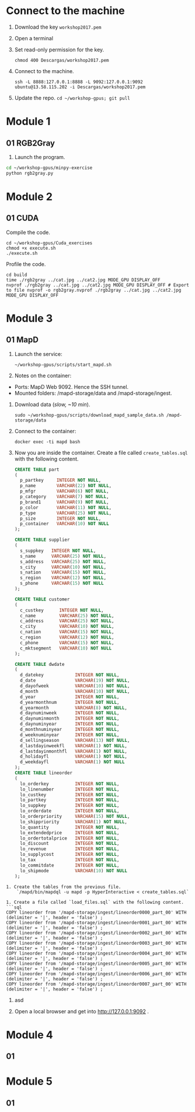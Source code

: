 
# Connect to the machine

1. Download the key `workshop2017.pem`
1. Open a terminal
1. Set read-only permission for the key.

	`chmod 400 Descargas/workshop2017.pem`

1. Connect to the machine.

	`ssh -L 8888:127.0.0.1:8888 -L 9092:127.0.0.1:9092 ubuntu@13.58.115.202 -i Descargas/workshop2017.pem`

1. Update the repo.
	`cd ~/workshop-gpus; git pull`

# Module 1

## 01  RGB2Gray
1. Launch the program.
```bash
cd ~/workshop-gpus/minpy-exercise
python rgb2gray.py
```

# Module 2

## 01 CUDA
Compile the code.
```
cd ~/workshop-gpus/Cuda_exercises
chmod +x execute.sh
./execute.sh
```
Profile the code.
```
cd build
time ./rgb2gray ../cat.jpg ../cat2.jpg MODE_GPU DISPLAY_OFF
nvprof ./rgb2gray ../cat.jpg ../cat2.jpg MODE_GPU DISPLAY_OFF # Export to file nvprof -o rgb2gray.nvprof ./rgb2gray ../cat.jpg ../cat2.jpg MODE_GPU DISPLAY_OFF
```

# Module 3

## 01 MapD
1. Launch the service:

	`~/workshop-gpus/scripts/start_mapd.sh`

1. Notes on the container:
  * Ports: MapD Web 9092. Hence the SSH tunnel.
  * Mounted folders: /mapd-storage/data and /mapd-storage/ingest.

1. Download data (_slow, ~10 min_).

	`sudo ~/workshop-gpus/scripts/download_mapd_sample_data.sh /mapd-storage/data`
1. Connect to the container:

	`docker exec -ti mapd bash`

1. Now you are inside the container. Create a file called `create_tables.sql` with the following content.
	```sql
	CREATE TABLE part
	(
	  p_partkey     INTEGER NOT NULL,
	  p_name        VARCHAR(22) NOT NULL,
	  p_mfgr        VARCHAR(6) NOT NULL,
	  p_category    VARCHAR(7) NOT NULL,
	  p_brand1      VARCHAR(9) NOT NULL,
	  p_color       VARCHAR(11) NOT NULL,
	  p_type        VARCHAR(25) NOT NULL,
	  p_size        INTEGER NOT NULL,
	  p_container   VARCHAR(10) NOT NULL
	);

	CREATE TABLE supplier
	(
	  s_suppkey   INTEGER NOT NULL,
	  s_name      VARCHAR(25) NOT NULL,
	  s_address   VARCHAR(25) NOT NULL,
	  s_city      VARCHAR(10) NOT NULL,
	  s_nation    VARCHAR(15) NOT NULL,
	  s_region    VARCHAR(12) NOT NULL,
	  s_phone     VARCHAR(15) NOT NULL
	);

	CREATE TABLE customer
	(
	  c_custkey      INTEGER NOT NULL,
	  c_name         VARCHAR(25) NOT NULL,
	  c_address      VARCHAR(25) NOT NULL,
	  c_city         VARCHAR(10) NOT NULL,
	  c_nation       VARCHAR(15) NOT NULL,
	  c_region       VARCHAR(12) NOT NULL,
	  c_phone        VARCHAR(15) NOT NULL,
	  c_mktsegment   VARCHAR(10) NOT NULL
	);

	CREATE TABLE dwdate
	(
	  d_datekey            INTEGER NOT NULL,
	  d_date               VARCHAR(19) NOT NULL,
	  d_dayofweek          VARCHAR(10) NOT NULL,
	  d_month              VARCHAR(10) NOT NULL,
	  d_year               INTEGER NOT NULL,
	  d_yearmonthnum       INTEGER NOT NULL,
	  d_yearmonth          VARCHAR(8) NOT NULL,
	  d_daynuminweek       INTEGER NOT NULL,
	  d_daynuminmonth      INTEGER NOT NULL,
	  d_daynuminyear       INTEGER NOT NULL,
	  d_monthnuminyear     INTEGER NOT NULL,
	  d_weeknuminyear      INTEGER NOT NULL,
	  d_sellingseason      VARCHAR(13) NOT NULL,
	  d_lastdayinweekfl    VARCHAR(1) NOT NULL,
	  d_lastdayinmonthfl   VARCHAR(1) NOT NULL,
	  d_holidayfl          VARCHAR(1) NOT NULL,
	  d_weekdayfl          VARCHAR(1) NOT NULL
	);
	CREATE TABLE lineorder
	(
	  lo_orderkey          INTEGER NOT NULL,
	  lo_linenumber        INTEGER NOT NULL,
	  lo_custkey           INTEGER NOT NULL,
	  lo_partkey           INTEGER NOT NULL,
	  lo_suppkey           INTEGER NOT NULL,
	  lo_orderdate         INTEGER NOT NULL,
	  lo_orderpriority     VARCHAR(15) NOT NULL,
	  lo_shippriority      VARCHAR(1) NOT NULL,
	  lo_quantity          INTEGER NOT NULL,
	  lo_extendedprice     INTEGER NOT NULL,
	  lo_ordertotalprice   INTEGER NOT NULL,
	  lo_discount          INTEGER NOT NULL,
	  lo_revenue           INTEGER NOT NULL,
	  lo_supplycost        INTEGER NOT NULL,
	  lo_tax               INTEGER NOT NULL,
	  lo_commitdate        INTEGER NOT NULL,
	  lo_shipmode          VARCHAR(10) NOT NULL
	);
```
1. Create the tables from the previous file.
	`/mapd/bin/mapdql -u mapd -p HyperInteractive < create_tables.sql`

1. Create a file called `load_files.sql` with the following content.
```sql
COPY lineorder from '/mapd-storage/ingest/lineorder0000_part_00' WITH (delimiter = '|', header = 'false') ;
COPY lineorder from '/mapd-storage/ingest/lineorder0001_part_00' WITH (delimiter = '|', header = 'false') ;
COPY lineorder from '/mapd-storage/ingest/lineorder0002_part_00' WITH (delimiter = '|', header = 'false') ;
COPY lineorder from '/mapd-storage/ingest/lineorder0003_part_00' WITH (delimiter = '|', header = 'false') ;
COPY lineorder from '/mapd-storage/ingest/lineorder0004_part_00' WITH (delimiter = '|', header = 'false') ;
COPY lineorder from '/mapd-storage/ingest/lineorder0005_part_00' WITH (delimiter = '|', header = 'false') ;
COPY lineorder from '/mapd-storage/ingest/lineorder0006_part_00' WITH (delimiter = '|', header = 'false') ;
COPY lineorder from '/mapd-storage/ingest/lineorder0007_part_00' WITH (delimiter = '|', header = 'false') ;
```

1. asd


1. Open a local browser and get into http://127.0.0.1:9092 .



# Module 4

## 01
# Module 5

## 01
